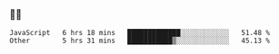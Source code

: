 ### 👨‍💻

<!--START_SECTION:waka-->

```text
JavaScript   6 hrs 18 mins   █████████████░░░░░░░░░░░░   51.48 %
Other        5 hrs 31 mins   ███████████▒░░░░░░░░░░░░░   45.13 %
```

<!--END_SECTION:waka-->
